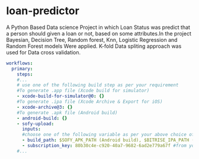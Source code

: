 # loan-predictor
A Python Based Data science Project in which Loan Status was predict that a person should given a loan or not, based on some attributes.In the project Bayesian, Decision Tree, Random forest, Knn, Logistic Regression and Random Forest models Were applied. K-fold Data spliting approach was used for Data cross validation. 
```yaml
workflows:
  primary:
    steps:
    #...
    # use one of the following build step as per your requirement
    #To generate .app file (Xcode build for simulator)
    - xcode-build-for-simulator@0: {}
    #To generate .ipa file (Xcode Archive & Export for iOS)
    - xcode-archive@3: {}
    #To generate .apk file (Android build)
    - android-build: {} 
    - sofy-upload:
      inputs:
      #choose one of the following variable as per your above choice of build step
      - build_path: $SOFY_APK_PATH (Android build), $BITRISE_IPA_PATH (Xcode Archive & Export for iOS), $BITRISE_APP_DIR_PATH (Xcode build for simulator)
      - subscription_key: 80b30c4e-c920-40a7-9682-6ad2e779a67f #from your secrets
    #...
        
```
